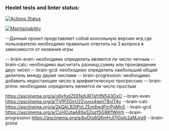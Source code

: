 ### Hexlet tests and linter status:
[![Actions Status](https://github.com/Aleksandr2302/frontend-project-44/workflows/hexlet-check/badge.svg)](https://github.com/Aleksandr2302/frontend-project-44/actions)

[![Maintainability](https://api.codeclimate.com/v1/badges/a44e95c9e1de21a7bad8/maintainability)](https://codeclimate.com/github/Aleksandr2302/frontend-project-44/maintainability)

 
 --Данный проект представляет собой консольную версию игр,где пользователю необходимо правильно ответить на 3 вопроса в зависимости от названия игры
 
 -- brain-even: необходимо определить является ли число четным 
 -- brain-calc: необходимо высчитать разницу,сумму или произведение двух чисел
 -- brain-gcd: необходимо определить наибольший общий делитель между двумя числами 
 -- brain-progression: необходимо добавить недостающее число в арифметическую прогрессию 
 -- brain-prime: необходимо определить является ли число простым 
 
 https://asciinema.org/a/o6vfgdZEENdUR7aYlfN543DxO  --brain-even
 https://asciinema.org/a/TVfPZGirU2Zvuvs4wmTBvlT4v  --brain-calc
 https://asciinema.org/a/2kQALB2tPoLZEm8wdPzrPqMn5  --brain-gcd
 https://asciinema.org/a/CoHOJtaA8XeSZpzfSG8KfWHrh  --brain-progression
 https://asciinema.org/a/bvDtx6Q6mHJl7lGplx2aMJrq9  --brain-prime